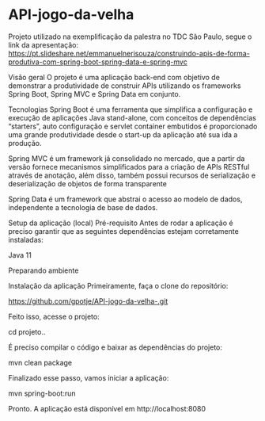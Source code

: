 # API-jogo-da-velha

Projeto utilizado na exemplificação da palestra no TDC São Paulo, segue o link da apresentação: https://pt.slideshare.net/emmanuelnerisouza/construindo-apis-de-forma-produtiva-com-spring-boot-spring-data-e-spring-mvc

Visão geral
O projeto é uma aplicação back-end com objetivo de demonstrar a produtividade de construir APIs utilizando os frameworks Spring Boot, Spring MVC e Spring Data em conjunto.

Tecnologias
Spring Boot é uma ferramenta que simplifica a configuração e execução de aplicações Java stand-alone, com conceitos de dependências “starters”, auto configuração e servlet container embutidos é proporcionado uma grande produtividade desde o start-up da aplicação até sua ida a produção.

Spring MVC é um framework já consolidado no mercado, que a partir da versão fornece mecanismos simplificados para a criação de APIs RESTful através de anotação, além disso, também possui recursos de serialização e deserialização de objetos de forma transparente

Spring Data é um framework que abstrai o acesso ao modelo de dados, independente a tecnologia de base de dados.

Setup da aplicação (local)
Pré-requisito
Antes de rodar a aplicação é preciso garantir que as seguintes dependências estejam corretamente instaladas:

Java 11

Preparando ambiente

Instalação da aplicação
Primeiramente, faça o clone do repositório:

https://github.com/gpotje/API-jogo-da-velha-.git

Feito isso, acesse o projeto:

cd projeto..

É preciso compilar o código e baixar as dependências do projeto:

mvn clean package

Finalizado esse passo, vamos iniciar a aplicação:

mvn spring-boot:run

Pronto. A aplicação está disponível em http://localhost:8080

